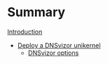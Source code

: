 # Summary

[Introduction](README.md)
- [Deploy a DNSvizor unikernel](./dnsvizor_unikernel.md)
  - [DNSvizor options](./dnsvizor_options.md)
